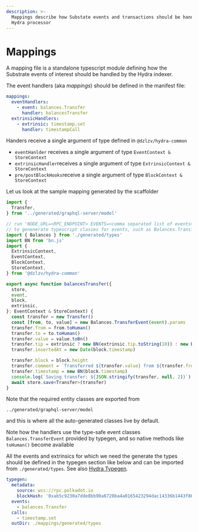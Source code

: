 ```yaml
---
description: >-
  Mappings describe how Substate events and transactions should be handled by
  Hydra processor
---
```


# Mappings

A mapping file is a standalone typescript module defining how the Substrate events of interest should be handled by the Hydra indexer.

The event handlers \(aka _mappings_\) should be defined in the manifest file:

```yaml
mappings:
  eventHandlers:
    - event: balances.Transfer 
      handler: balancesTransfer
  extrinsicHandlers:
    - extrinsic: timestamp.set 
      handler: timestampCall
```

Handers receive a single argument of type defined in `@dzlzv/hydra-common`

*  `eventHanlder` receives a single argument of type `EventContext & StoreContext`
* `extrinsicHandler`receives a single argument of type `ExtrinsicContext & StoreContext`
* `pre/postBlockHooks`receive a single argument of type `BlockContext & StoreContext`

Let us look at the sample mapping generated by the scaffolder

```typescript
import {
  Transfer,
} from '../generated/graphql-server/model'

// run 'NODE_URL=<RPC_ENDPOINT> EVENTS=<comma separated list of events> yarn codegen:mappings-types'
// to genenerate typescript classes for events, such as Balances.TransferEvent
import { Balances } from './generated/types'
import BN from 'bn.js'
import {
  ExtrinsicContext,
  EventContext,
  BlockContext,
  StoreContext,
} from '@dzlzv/hydra-common'

export async function balancesTransfer({
  store,
  event,
  block,
  extrinsic,
}: EventContext & StoreContext) {
  const transfer = new Transfer()
  const [from, to, value] = new Balances.TransferEvent(event).params
  transfer.from = from.toHuman()
  transfer.to = to.toHuman()
  transfer.value = value.toBn()
  transfer.tip = extrinsic ? new BN(extrinsic.tip.toString(10)) : new BN(0)
  transfer.insertedAt = new Date(block.timestamp)

  transfer.block = block.height
  transfer.comment = `Transferred ${transfer.value} from ${transfer.from} to ${transfer.to}`
  transfer.timestamp = new BN(block.timestamp)
  console.log(`Saving transfer: ${JSON.stringify(transfer, null, 2)}`)
  await store.save<Transfer>(transfer)
}

```

Note that the required entity classes are exported from

```text
../generated/graphql-server/model
```

and this is where all the auto-generated classes live by default.

Note how the handlers use the type-safe event classes `Balances.TransferEvent` provided by typegen, and so native methods like `toHuman()` become available 

All the events and extrinsics for which we need the generate the types should be defined in the typegen section like below and can be imported from `./generated/types`. See also [Hydra Typegen](../../hydra-typegen.md).

```yaml
typegen:
  metadata:
    source: wss://rpc.polkadot.io
    blockHash: '0xab5c9230a7dde8bb90a6728ba4a0165423294dac14336b1443f865b796ff682c'
  events:
    - balances.Transfer
  calls:
    - timestamp.set
  outDir: ./mappings/generated/types
```

